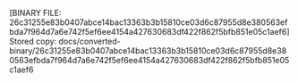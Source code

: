 [BINARY FILE: 26c31255e83b0407abce14bac13363b3b15810ce03d6c87955d8e380563efbda7f964d7a6e742f5ef6ee4154a427630683df422f862f5bfb851e05c1aef6]
Stored copy: docs/converted-binary/26c31255e83b0407abce14bac13363b3b15810ce03d6c87955d8e380563efbda7f964d7a6e742f5ef6ee4154a427630683df422f862f5bfb851e05c1aef6
